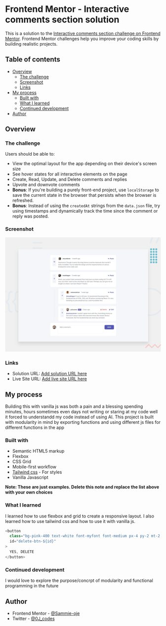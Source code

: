 # Frontend Mentor - Interactive comments section solution

This is a solution to the [Interactive comments section challenge on Frontend Mentor](https://www.frontendmentor.io/challenges/interactive-comments-section-iG1RugEG9). Frontend Mentor challenges help you improve your coding skills by building realistic projects.

## Table of contents

- [Overview](#overview)
  - [The challenge](#the-challenge)
  - [Screenshot](#screenshot)
  - [Links](#links)
- [My process](#my-process)
  - [Built with](#built-with)
  - [What I learned](#what-i-learned)
  - [Continued development](#continued-development)
- [Author](#author)

## Overview

### The challenge

Users should be able to:

- View the optimal layout for the app depending on their device's screen size
- See hover states for all interactive elements on the page
- Create, Read, Update, and Delete comments and replies
- Upvote and downvote comments
- **Bonus**: If you're building a purely front-end project, use `localStorage` to save the current state in the browser that persists when the browser is refreshed.
- **Bonus**: Instead of using the `createdAt` strings from the `data.json` file, try using timestamps and dynamically track the time since the comment or reply was posted.

### Screenshot

![](/design/preview.jpg)

### Links

- Solution URL: [Add solution URL here](https://www.frontendmentor.io/solutions/a-comment-app-built-with-tailwind-js-bZDigxHdDC)
- Live Site URL: [Add live site URL here](https://sammie-comment-app.netlify.app/)

## My process

Building this with vanilla js was both a pain and a blessing spending minutes, hours sometimes even days not writing or staring at my code well it forced to understandd my code instead of using AI. This project is built with modularity in mind by exporting functions and using different js files for different functions in the app

### Built with

- Semantic HTML5 markup
- Flexbox
- CSS Grid
- Mobile-first workflow
- [Tailwind css](https://tailwindcss.com/) - For styles
- Vanilla Javascript

**Note: These are just examples. Delete this note and replace the list above with your own choices**

### What I learned

I learned how to use flexbox and grid to create a responsive layout. I also learned how to use tailwind css and how to use it with vanilla js.

```js
<button
  class="bg-pink-400 text-white font-myfont font-medium px-4 py-2 mt-2 rounded-md cursor-pointer hover:bg-pink-200"
  id="delete-btn-${id}"
>
  YES, DELETE
</button>
```

### Continued development

I would love to explore the purpose/concrpt of modularity and functional programming in the future

## Author

- Frontend Mentor - [@Sammie-oje](https://www.frontendmentor.io/profile/Sammie-oje)
- Twitter - [@0J_codes](https://www.twitter.com/0J_codes)
